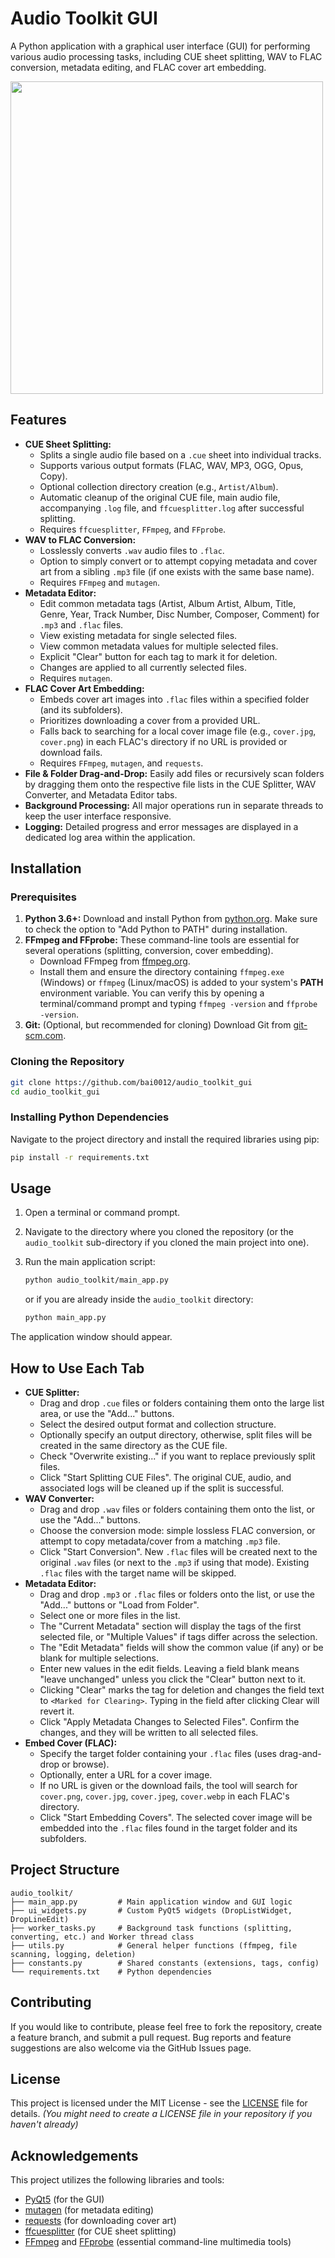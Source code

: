 # Audio Toolkit GUI

A Python application with a graphical user interface (GUI) for performing various audio processing tasks, including CUE sheet splitting, WAV to FLAC conversion, metadata editing, and FLAC cover art embedding.

<img src="screenshot.png" width="500"/>

## Features

*   **CUE Sheet Splitting:**
    *   Splits a single audio file based on a `.cue` sheet into individual tracks.
    *   Supports various output formats (FLAC, WAV, MP3, OGG, Opus, Copy).
    *   Optional collection directory creation (e.g., `Artist/Album`).
    *   Automatic cleanup of the original CUE file, main audio file, accompanying `.log` file, and `ffcuesplitter.log` after successful splitting.
    *   Requires `ffcuesplitter`, `FFmpeg`, and `FFprobe`.
*   **WAV to FLAC Conversion:**
    *   Losslessly converts `.wav` audio files to `.flac`.
    *   Option to simply convert or to attempt copying metadata and cover art from a sibling `.mp3` file (if one exists with the same base name).
    *   Requires `FFmpeg` and `mutagen`.
*   **Metadata Editor:**
    *   Edit common metadata tags (Artist, Album Artist, Album, Title, Genre, Year, Track Number, Disc Number, Composer, Comment) for `.mp3` and `.flac` files.
    *   View existing metadata for single selected files.
    *   View common metadata values for multiple selected files.
    *   Explicit "Clear" button for each tag to mark it for deletion.
    *   Changes are applied to all currently selected files.
    *   Requires `mutagen`.
*   **FLAC Cover Art Embedding:**
    *   Embeds cover art images into `.flac` files within a specified folder (and its subfolders).
    *   Prioritizes downloading a cover from a provided URL.
    *   Falls back to searching for a local cover image file (e.g., `cover.jpg`, `cover.png`) in each FLAC's directory if no URL is provided or download fails.
    *   Requires `FFmpeg`, `mutagen`, and `requests`.
*   **File & Folder Drag-and-Drop:** Easily add files or recursively scan folders by dragging them onto the respective file lists in the CUE Splitter, WAV Converter, and Metadata Editor tabs.
*   **Background Processing:** All major operations run in separate threads to keep the user interface responsive.
*   **Logging:** Detailed progress and error messages are displayed in a dedicated log area within the application.


## Installation

### Prerequisites

1.  **Python 3.6+:** Download and install Python from [python.org](https://www.python.org/downloads/). Make sure to check the option to "Add Python to PATH" during installation.
2.  **FFmpeg and FFprobe:** These command-line tools are essential for several operations (splitting, conversion, cover embedding).
    *   Download FFmpeg from [ffmpeg.org](https://ffmpeg.org/download.html).
    *   Install them and ensure the directory containing `ffmpeg.exe` (Windows) or `ffmpeg` (Linux/macOS) is added to your system's **PATH** environment variable. You can verify this by opening a terminal/command prompt and typing `ffmpeg -version` and `ffprobe -version`.
3.  **Git:** (Optional, but recommended for cloning) Download Git from [git-scm.com](https://git-scm.com/downloads).

### Cloning the Repository

```bash
git clone https://github.com/bai0012/audio_toolkit_gui
cd audio_toolkit_gui
```

### Installing Python Dependencies

Navigate to the project directory and install the required libraries using pip:

```bash
pip install -r requirements.txt
```


## Usage

1.  Open a terminal or command prompt.
2.  Navigate to the directory where you cloned the repository (or the `audio_toolkit` sub-directory if you cloned the main project into one).
3.  Run the main application script:

    ```bash
    python audio_toolkit/main_app.py
    ```
    or if you are already inside the `audio_toolkit` directory:
    ```bash
    python main_app.py
    ```

The application window should appear.

## How to Use Each Tab

*   **CUE Splitter:**
    *   Drag and drop `.cue` files or folders containing them onto the large list area, or use the "Add..." buttons.
    *   Select the desired output format and collection structure.
    *   Optionally specify an output directory, otherwise, split files will be created in the same directory as the CUE file.
    *   Check "Overwrite existing..." if you want to replace previously split files.
    *   Click "Start Splitting CUE Files". The original CUE, audio, and associated logs will be cleaned up if the split is successful.
*   **WAV Converter:**
    *   Drag and drop `.wav` files or folders containing them onto the list, or use the "Add..." buttons.
    *   Choose the conversion mode: simple lossless FLAC conversion, or attempt to copy metadata/cover from a matching `.mp3` file.
    *   Click "Start Conversion". New `.flac` files will be created next to the original `.wav` files (or next to the `.mp3` if using that mode). Existing `.flac` files with the target name will be skipped.
*   **Metadata Editor:**
    *   Drag and drop `.mp3` or `.flac` files or folders onto the list, or use the "Add..." buttons or "Load from Folder".
    *   Select one or more files in the list.
    *   The "Current Metadata" section will display the tags of the first selected file, or "Multiple Values" if tags differ across the selection.
    *   The "Edit Metadata" fields will show the common value (if any) or be blank for multiple selections.
    *   Enter new values in the edit fields. Leaving a field blank means "leave unchanged" unless you click the "Clear" button next to it.
    *   Clicking "Clear" marks the tag for deletion and changes the field text to `<Marked for Clearing>`. Typing in the field after clicking Clear will revert it.
    *   Click "Apply Metadata Changes to Selected Files". Confirm the changes, and they will be written to all selected files.
*   **Embed Cover (FLAC):**
    *   Specify the target folder containing your `.flac` files (uses drag-and-drop or browse).
    *   Optionally, enter a URL for a cover image.
    *   If no URL is given or the download fails, the tool will search for `cover.png`, `cover.jpg`, `cover.jpeg`, `cover.webp` in each FLAC's directory.
    *   Click "Start Embedding Covers". The selected cover image will be embedded into the `.flac` files found in the target folder and its subfolders.

## Project Structure

```
audio_toolkit/
├── main_app.py         # Main application window and GUI logic
├── ui_widgets.py       # Custom PyQt5 widgets (DropListWidget, DropLineEdit)
├── worker_tasks.py     # Background task functions (splitting, converting, etc.) and Worker thread class
├── utils.py            # General helper functions (ffmpeg, file scanning, logging, deletion)
├── constants.py        # Shared constants (extensions, tags, config)
└── requirements.txt    # Python dependencies
```

## Contributing

If you would like to contribute, please feel free to fork the repository, create a feature branch, and submit a pull request. Bug reports and feature suggestions are also welcome via the GitHub Issues page.

## License

This project is licensed under the MIT License - see the [LICENSE](LICENSE) file for details.
*(You might need to create a LICENSE file in your repository if you haven't already)*

## Acknowledgements

This project utilizes the following libraries and tools:

*   [PyQt5](https://www.riverbankcomputing.com/software/pyqt/) (for the GUI)
*   [mutagen](https://mutagen.readthedocs.io/) (for metadata editing)
*   [requests](https://docs.python-requests.org/en/latest/) (for downloading cover art)
*   [ffcuesplitter](https://github.com/jeanslack/FFcuesplitter) (for CUE sheet splitting)
*   [FFmpeg](https://ffmpeg.org/) and [FFprobe](https://ffmpeg.org/ffprobe.html) (essential command-line multimedia tools)
